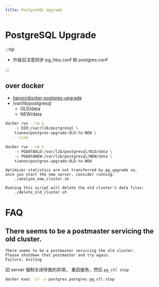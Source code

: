 ```yaml
---
title: PostgreSQL Upgrade
---
```


# PostgreSQL Upgrade

:::tip

- 升级后注意同步 pg_hba.conf 和 postgres.conf

:::

## over docker

- [tianon/docker-postgres-upgrade](https://github.com/tianon/docker-postgres-upgrade)
- /var/lib/postgresql
  - OLD/data
  - NEW/data

```bash
docker run --rm \
	-v DIR:/var/lib/postgresql \
	tianon/postgres-upgrade:OLD-to-NEW \
	--link

docker run --rm \
	-v PGDATAOLD:/var/lib/postgresql/OLD/data \
	-v PGDATANEW:/var/lib/postgresql/NEW/data \
	tianon/postgres-upgrade:OLD-to-NEW
```

```
Optimizer statistics are not transferred by pg_upgrade so,
once you start the new server, consider running:
    ./analyze_new_cluster.sh

Running this script will delete the old cluster's data files:
    ./delete_old_cluster.sh
```

# FAQ

## There seems to be a postmaster servicing the old cluster.

```
There seems to be a postmaster servicing the old cluster.
Please shutdown that postmaster and try again.
Failure, exiting
```

旧 server 强制关闭导致的异常。
重启服务，然后 `pg_ctl stop`

```bash
docker exec -it -u postgres postgres pg_ctl stop
```
